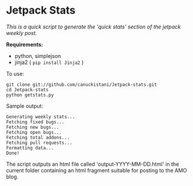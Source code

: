 # Jetpack Stats

_This is a quick script to generate the 'quick stats' section of the jetpack weekly
post._

__Requirements:__

* python, simplejson
* jinja2 ( `pip install Jinja2` )

To use:

    git clone git://github.com/canuckistani/Jetpack-stats.git
    cd Jetpack-stats
    python getstats.py

Sample output:

    Generating weekly stats...
    Fetching fixed bugs...
    Fetching new bugs...
    Fetching open bugs...
    Fetching total addons...
    Fetching pull requests...
    Formatting data...
    Done!
    
The script outputs an html file called 'output-YYYY-MM-DD.html' in the current
folder containing an html fragment suitable for posting to the AMO blog.
